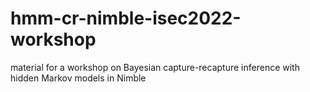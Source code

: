 # hmm-cr-nimble-isec2022-workshop
material for a workshop on Bayesian capture-recapture inference with hidden Markov models in Nimble
